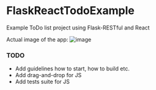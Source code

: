 # FlaskReactTodoExample
Example ToDo list project using Flask-RESTful and React

Actual image of the app:
![image](http://i.imgur.com/5pwHuzY.png)

### TODO

* Add guidelines how to start, how to build etc.
* Add drag-and-drop for JS
* Add tests suite for JS
